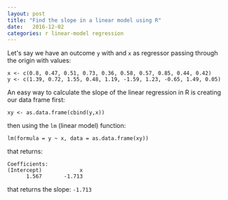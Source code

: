 ```yaml
---
layout: post
title: "Find the slope in a linear model using R"
date:   2016-12-02
categories: r linear-model regression
---
```

Let's say we have an outcome `y` with and `x` as regressor passing through the origin with values:

```{r}
x <- c(0.8, 0.47, 0.51, 0.73, 0.36, 0.58, 0.57, 0.85, 0.44, 0.42)
y <- c(1.39, 0.72, 1.55, 0.48, 1.19, -1.59, 1.23, -0.65, 1.49, 0.05)
```

An easy way to calculate the slope of the linear regression in R is creating our data frame first:

```{r}
xy <- as.data.frame(cbind(y,x))
```

then using the `lm` (linear model) function:

```
lm(formula = y ~ x, data = as.data.frame(xy))
```

that returns:

```
Coefficients:
(Intercept)            x  
      1.567       -1.713
```

that returns the slope: `-1.713`
